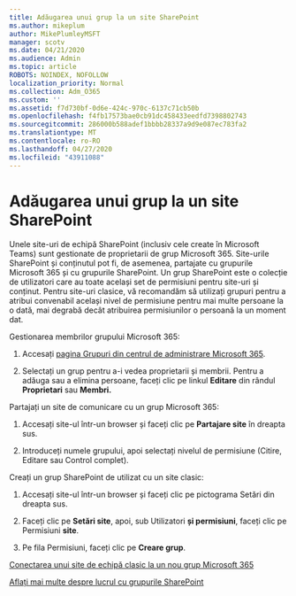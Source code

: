 ```yaml
---
title: Adăugarea unui grup la un site SharePoint
ms.author: mikeplum
author: MikePlumleyMSFT
manager: scotv
ms.date: 04/21/2020
ms.audience: Admin
ms.topic: article
ROBOTS: NOINDEX, NOFOLLOW
localization_priority: Normal
ms.collection: Adm_O365
ms.custom: ''
ms.assetid: f7d730bf-0d6e-424c-970c-6137c71cb50b
ms.openlocfilehash: f4fb17573bae0cb91dc458433eedfd7398802743
ms.sourcegitcommit: 286000b588adef1bbbb28337a9d9e087ec783fa2
ms.translationtype: MT
ms.contentlocale: ro-RO
ms.lasthandoff: 04/27/2020
ms.locfileid: "43911088"
---
```

# <a name="add-a-group-to-a-sharepoint-site"></a>Adăugarea unui grup la un site SharePoint

Unele site-uri de echipă SharePoint (inclusiv cele create în Microsoft Teams) sunt gestionate de proprietarii de grup Microsoft 365. Site-urile SharePoint și conținutul pot fi, de asemenea, partajate cu grupurile Microsoft 365 și cu grupurile SharePoint. Un grup SharePoint este o colecție de utilizatori care au toate același set de permisiuni pentru site-uri și conținut. Pentru site-uri clasice, vă recomandăm să utilizați grupuri pentru a atribui convenabil același nivel de permisiune pentru mai multe persoane la o dată, mai degrabă decât atribuirea permisiunilor o persoană la un moment dat.
  
Gestionarea membrilor grupului Microsoft 365:
  
1. Accesați [pagina Grupuri din centrul de administrare Microsoft 365](https://portal.office.com/adminportal/home#/groups).
    
2. Selectați un grup pentru a-i vedea proprietarii și membrii. Pentru a adăuga sau a elimina persoane, faceți clic pe linkul **Editare** din rândul **Proprietari** sau **Membri.** 
    
Partajați un site de comunicare cu un grup Microsoft 365:
  
1. Accesați site-ul într-un browser și faceți clic pe **Partajare site** în dreapta sus. 
    
2. Introduceți numele grupului, apoi selectați nivelul de permisiune (Citire, Editare sau Control complet).
    
Creați un grup SharePoint de utilizat cu un site clasic:
  
1. Accesați site-ul într-un browser și faceți clic pe pictograma Setări din dreapta sus.
    
2. Faceți clic pe **Setări site**, apoi, sub Utilizatori **și permisiuni**, faceți clic pe Permisiuni **site**.
    
3. Pe fila Permisiuni, faceți clic pe **Creare grup**.
    
[Conectarea unui site de echipă clasic la un nou grup Microsoft 365](https://go.microsoft.com/fwlink/?linkid=2008654)
  
[Aflați mai multe despre lucrul cu grupurile SharePoint](https://go.microsoft.com/fwlink/?linkid=874658)
  

